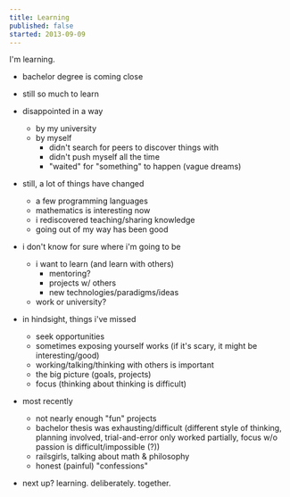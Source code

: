 ```yaml
---
title: Learning
published: false
started: 2013-09-09
---
```


I'm learning.

- bachelor degree is coming close
- still so much to learn
- disappointed in a way
    - by my university
    - by myself
        - didn't search for peers to discover things with
        - didn't push myself all the time
        - "waited" for "something" to happen (vague dreams)
- still, a lot of things have changed
    - a few programming languages
    - mathematics is interesting now
    - i rediscovered teaching/sharing knowledge
    - going out of my way has been good

- i don't know for sure where i'm going to be
    - i want to learn (and learn with others)
        - mentoring?
        - projects w/ others
        - new technologies/paradigms/ideas
    - work or university?

- in hindsight, things i've missed
    - seek opportunities
    - sometimes exposing yourself works
      (if it's scary, it might be interesting/good)
    - working/talking/thinking with others is important
    - the big picture (goals, projects)
    - focus (thinking about thinking is difficult)
- most recently
    - not nearly enough "fun" projects
    - bachelor thesis was exhausting/difficult (different style of
      thinking, planning involved, trial-and-error only worked
      partially, focus w/o passion is difficult/impossible (?))
    - railsgirls, talking about math & philosophy
    - honest (painful) "confessions"
- next up? learning. deliberately. together.
